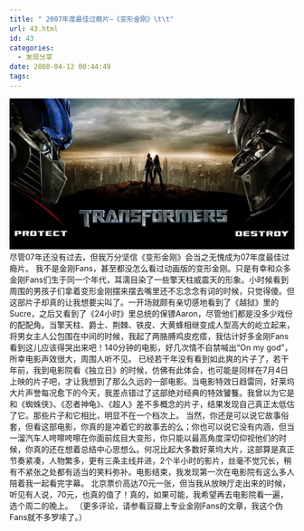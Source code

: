 ```yaml
---
title: " 2007年度最佳过瘾片–《变形金刚》\t\t"
url: 43.html
id: 43
categories:
  - 发现分享
date: 2008-04-12 00:44:49
tags:
---
```


![transformers变形金刚](../../images//2008/04/transformers3-1280.jpg) 尽管07年还没有过去，但我万分坚信《变形金刚》会当之无愧成为07年度最佳过瘾片。 我不是金刚Fans，甚至都没怎么看过动画版的变形金刚。只是有幸和众多金刚Fans们生于同一个年代，耳濡目染了一些擎天柱威震天的形象。小时候看到周围的男孩子们拿着变形金刚摆来摆去嘴里还不忘念念有词的时候，只觉得傻。但这部片子却真的让我想要尖叫了。一开场就颇有亲切感地看到了《越狱》里的Sucre，之后又看到了《24小时》里总统的保镖Aaron，尽管他们都是没多少戏份的配配角。当擎天柱、爵士、荆棘、铁皮、大黄蜂相继变成人型高大的屹立起来，将男女主人公包围在中间的时候，我起了两胳膊鸡皮疙瘩，我估计好多金刚Fans看到这儿应该得哭出来吧！140分钟的电影，好几次情不自禁喊出“On my god”，所幸电影声效很大，周围人听不见。 已经若干年没有看到如此爽的片子了，若干年前，我到电影院看《独立日》的时候，仿佛有此体会，也可能是同样在7月4日上映的片子吧，才让我想到了那么久远的一部电影。当电影特效日趋雷同，好莱坞大片声誉每况愈下的今天，我差点错过了这部绝对经典的特效饕餮。我曾以为它是和《蜘蛛侠》、《忍者神龟》、《超人》差不多概念的片子，结果发现自己真正太低估了它。那些片子和它相比，明显不在一个档次上。 当然，你还是可以说它故事俗套，但看这部电影，你真的是冲着它的故事去的么；你也可以说它没有内涵，但当一溜汽车人咵嚓咵嚓在你面前炫目大变形，你只能以最高角度深切仰视他们的时候，你真的还在想着总结中心思想么。何况比起大多数好莱坞大片，这部算是真正节奏紧凑，人物繁多，更有三条主线并进，2个半小时的影片，丝毫不觉冗长，稍有不紧张之处都有适当的笑料弥补。电影结束，我发现第一次在电影院有这么多人陪着我一起看完字幕。 北京票价高达70元一张，但当我从放映厅走出来的时候，听见有人说，70元，也真的值了！真的，如果可能，我希望再去电影院看一遍，选个周二的晚上。 （更多评论，请参看豆瓣上专业金刚Fans的文章，我这个伪Fans就不多罗嗦了。）